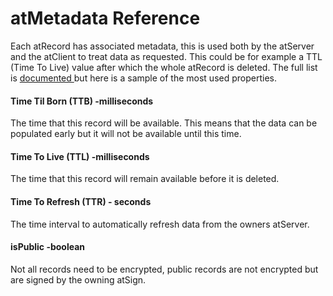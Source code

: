 # atMetadata Reference

Each atRecord has associated metadata, this is used both by the atServer and the atClient to treat data as requested. This could be for example a TTL (Time To Live) value after which the whole atRecord is deleted. The full list is [documented ](https://pub.dev/documentation/at\_commons/latest/at\_commons/Metadata-class.html)but here is a sample of the most used properties.

#### Time Til Born (TTB) -milliseconds

The time that this record will be available. This means that the data can be populated early but it will not be available until this time.

#### Time To Live (TTL) -milliseconds

The time that this record will remain available before it is deleted.

#### Time To Refresh (TTR) - seconds

The time interval to automatically refresh data from the owners atServer.

#### isPublic -boolean

Not all records need to be encrypted, public records are not encrypted but are signed by the owning atSign.

